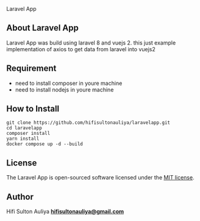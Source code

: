 <p>Laravel App</p>

## About Laravel App

Laravel App was build using laravel 8 and vuejs 2. this just example implementation of axios to get data from laravel into vuejs2

## Requirement

-   need to install composer in youre machine
-   need to install nodejs in youre machine

## How to Install

```
git clone https://github.com/hifisultonauliya/laravelapp.git
cd laravelapp
composer install
yarn install
docker compose up -d --build
```

## License

The Laravel App is open-sourced software licensed under the [MIT license](https://opensource.org/licenses/MIT).

## Author

Hifi Sulton Auliya **[hifisultonauliya@gmail.com](https://github.com/hifisultonauliya)**
